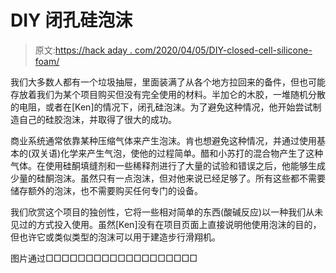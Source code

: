 # DIY 闭孔硅泡沫

> 原文:[https://hack aday . com/2020/04/05/DIY-closed-cell-silicone-foam/](https://hackaday.com/2020/04/05/diy-closed-cell-silicone-foam/)

我们大多数人都有一个垃圾抽屉，里面装满了从各个地方拉回来的备件，但也可能存放着我们为某个项目购买但没有完全使用的材料。半加仑的木胶，一堆随机分散的电阻，或者在[Ken]的情况下，闭孔硅泡沫。为了避免这种情况，他开始尝试制造自己的硅胶泡沫，并取得了很大的成功。

商业系统通常依靠某种压缩气体来产生泡沫。肯也想避免这种情况，并通过使用基本的(双关语)化学来产生气泡，使他的过程简单。醋和小苏打的混合物产生了这种气体。在使用硅酮填缝剂和一些稀释剂进行了大量的试验和错误之后，他能够生成少量的硅酮泡沫。虽然只有一点泡沫，但对他来说已经足够了。所有这些都不需要储存额外的泡沫，也不需要购买任何专门的设备。

我们欣赏这个项目的独创性，它将一些相对简单的东西(酸碱反应)以一种我们从未见过的方式投入使用。虽然[Ken]没有在项目页面上直接说明他使用泡沫的目的，但也许它或类似类型的泡沫可以用于建造步行滑翔机。

图片通过□□□□□□□□□□□□□□□□□□□